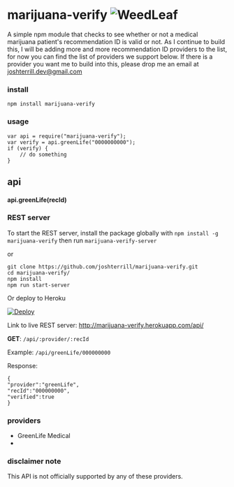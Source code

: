 # marijuana-verify ![WeedLeaf](http://i.imgur.com/s7Bu0yy.gif)
A simple npm module that checks to see whether or not a medical marijuana patient's recommendation ID is valid or not. As I continue to build this, I will be adding more and more recommendation ID providers to the list, for now you can find the list of providers we support below. If there is a provider you want me to build into this, please drop me an email at joshterrill.dev@gmail.com

### install
`npm install marijuana-verify`

### usage
```
var api = require("marijuana-verify");
var verify = api.greenLife("0000000000");
if (verify) {
    // do something
}
```

## api
#### api.greenLife(recId)

### REST server
To start the REST server, install the package globally with `npm install -g marijuana-verify` then run `marijuana-verify-server`

or

```
git clone https://github.com/joshterrill/marijuana-verify.git
cd marijuana-verify/
npm install
npm run start-server
```

Or deploy to Heroku

[![Deploy](https://www.herokucdn.com/deploy/button.png)](https://www.heroku.com/deploy/?template=https://github.com/joshterrill/marijuana-verify)

Link to live REST server: http://marijuana-verify.herokuapp.com/api/


**GET**: `/api/:provider/:recId`

Example: `/api/greenLife/000000000`

Response:
```
{
"provider":"greenLife",
"recId":"000000000",
"verified":true
}
```

### providers
* GreenLife Medical
* 

### disclaimer note
This API is not officially supported by any of these providers.